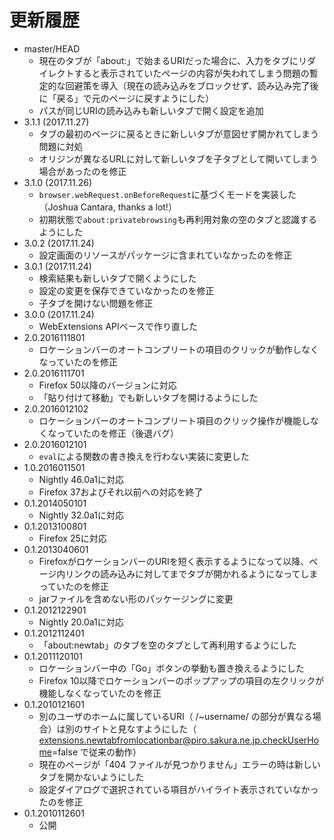 # 更新履歴

 - master/HEAD
   * 現在のタブが「about:」で始まるURIだった場合に、入力をタブにリダイレクトすると表示されていたページの内容が失われてしまう問題の暫定的な回避策を導入（現在の読み込みをブロックせず、読み込み完了後に「戻る」で元のページに戻すようにした）
   * パスが同じURIの読み込みも新しいタブで開く設定を追加
 - 3.1.1 (2017.11.27)
   * タブの最初のページに戻るときに新しいタブが意図せず開かれてしまう問題に対処
   * オリジンが異なるURLに対して新しいタブを子タブとして開いてしまう場合があったのを修正
 - 3.1.0 (2017.11.26)
   * `browser.webRequest.onBeforeRequest`に基づくモードを実装した（Joshua Cantara, thanks a lot!）
   * 初期状態で`about:privatebrowsing`も再利用対象の空のタブと認識するようにした
 - 3.0.2 (2017.11.24)
   * 設定画面のリソースがパッケージに含まれていなかったのを修正
 - 3.0.1 (2017.11.24)
   * 検索結果も新しいタブで開くようにした
   * 設定の変更を保存できていなかったのを修正
   * 子タブを開けない問題を修正
 - 3.0.0 (2017.11.24)
   * WebExtensions APIベースで作り直した
 - 2.0.2016111801
   * ロケーションバーのオートコンプリートの項目のクリックが動作しなくなっていたのを修正
 - 2.0.2016111701
   * Firefox 50以降のバージョンに対応
   * 「貼り付けて移動」でも新しいタブを開けるようにした
 - 2.0.2016012102
   * ロケーションバーのオートコンプリート項目のクリック操作が機能しなくなっていたのを修正（後退バグ）
 - 2.0.2016012101
   * `eval`による関数の書き換えを行わない実装に変更した
 - 1.0.2016011501
   * Nightly 46.0a1に対応
   * Firefox 37およびそれ以前への対応を終了
 - 0.1.2014050101
   * Nightly 32.0a1に対応
 - 0.1.2013100801
   * Firefox 25に対応
 - 0.1.2013040601
   * FirefoxがロケーションバーのURIを短く表示するようになって以降、ページ内リンクの読み込みに対してまでタブが開かれるようになってしまっていたのを修正
   * jarファイルを含めない形のパッケージングに変更
 - 0.1.2012122901
   * Nightly 20.0a1に対応
 - 0.1.2012112401
   * 「about:newtab」のタブを空のタブとして再利用するようにした
 - 0.1.2011120101
   * ロケーションバー中の「Go」ボタンの挙動も置き換えるようにした
   * Firefox 10以降でロケーションバーのポップアップの項目の左クリックが機能しなくなっていたのを修正
 - 0.1.2010121601
   * 別のユーザのホームに属しているURI（ /~username/ の部分が異なる場合）は別のサイトと見なすようにした（ extensions.newtabfromlocationbar@piro.sakura.ne.jp.checkUserHome=false で従来の動作）
   * 現在のページが「404 ファイルが見つかりません」エラーの時は新しいタブを開かないようにした
   * 設定ダイアログで選択されている項目がハイライト表示されていなかったのを修正
 - 0.1.2010112601
   * 公開
